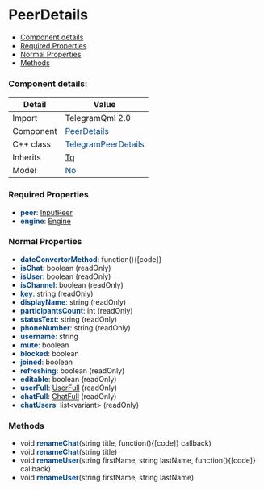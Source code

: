 # PeerDetails

 * [Component details](#component-details)
 * [Required Properties](#required-properties)
 * [Normal Properties](#normal-properties)
 * [Methods](#methods)


### Component details:

|Detail|Value|
|------|-----|
|Import|TelegramQml 2.0|
|Component|<font color='#074885'>PeerDetails</font>|
|C++ class|<font color='#074885'>TelegramPeerDetails</font>|
|Inherits|<font color='#074885'>[Tq](https://github.com/Aseman-Land/libqtelegram-aseman-edition/blob/API51/telegram/documents/types/tq.md)</font>|
|Model|<font color='#074885'>No</font>|


### Required Properties

* <font color='#074885'><b>peer</b></font>: [InputPeer](https://github.com/Aseman-Land/libqtelegram-aseman-edition/blob/API51/telegram/documents/types/inputpeer.md)
* <font color='#074885'><b>engine</b></font>: [Engine](engine.md)


### Normal Properties

* <font color='#074885'><b>dateConvertorMethod</b></font>: function(){[code]}
* <font color='#074885'><b>isChat</b></font>: boolean (readOnly)
* <font color='#074885'><b>isUser</b></font>: boolean (readOnly)
* <font color='#074885'><b>isChannel</b></font>: boolean (readOnly)
* <font color='#074885'><b>key</b></font>: string (readOnly)
* <font color='#074885'><b>displayName</b></font>: string (readOnly)
* <font color='#074885'><b>participantsCount</b></font>: int (readOnly)
* <font color='#074885'><b>statusText</b></font>: string (readOnly)
* <font color='#074885'><b>phoneNumber</b></font>: string (readOnly)
* <font color='#074885'><b>username</b></font>: string
* <font color='#074885'><b>mute</b></font>: boolean
* <font color='#074885'><b>blocked</b></font>: boolean
* <font color='#074885'><b>joined</b></font>: boolean
* <font color='#074885'><b>refreshing</b></font>: boolean (readOnly)
* <font color='#074885'><b>editable</b></font>: boolean (readOnly)
* <font color='#074885'><b>userFull</b></font>: [UserFull](https://github.com/Aseman-Land/libqtelegram-aseman-edition/blob/API51/telegram/documents/types/userfull.md) (readOnly)
* <font color='#074885'><b>chatFull</b></font>: [ChatFull](https://github.com/Aseman-Land/libqtelegram-aseman-edition/blob/API51/telegram/documents/types/chatfull.md) (readOnly)
* <font color='#074885'><b>chatUsers</b></font>: list&lt;variant&gt; (readOnly)


### Methods

 * void <font color='#074885'><b>renameChat</b></font>(string title, function(){[code]} callback)
 * void <font color='#074885'><b>renameChat</b></font>(string title)
 * void <font color='#074885'><b>renameUser</b></font>(string firstName, string lastName, function(){[code]} callback)
 * void <font color='#074885'><b>renameUser</b></font>(string firstName, string lastName)




